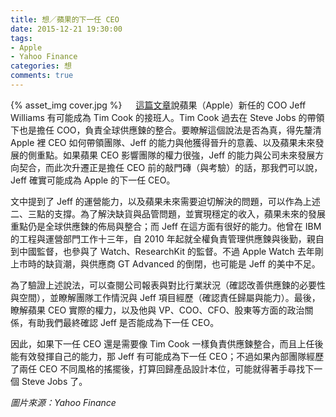 ```yaml
---
title: 想／蘋果的下一任 CEO
date: 2015-12-21 19:30:00
tags: 
- Apple
- Yahoo Finance
categories: 想
comments: true
---
```

{% asset_img cover.jpg %}
　
[這篇文章](http://finance.yahoo.com/news/this-man-could-be-the-next-ceo-of-apple-190151754.html)說蘋果（Apple）新任的 COO Jeff Williams 有可能成為 Tim Cook 的接班人。Tim Cook 過去在 Steve Jobs 的帶領下也是擔任 COO，負責全球供應鍊的整合。要瞭解這個說法是否為真，得先釐清 Apple 裡 CEO 如何帶領團隊、Jeff 的能力與他獲得晉升的意義、以及蘋果未來發展的側重點。如果蘋果 CEO 影響團隊的權力很強，Jeff 的能力與公司未來發展方向契合，而此次升遷正是擔任 CEO 前的敲門磚（與考驗）的話，那我們可以說，Jeff 確實可能成為 Apple 的下一任 CEO。<!-- more -->

文中提到了 Jeff 的運營能力，以及蘋果未來需要迫切解決的問題，可以作為上述二、三點的支撐。為了解決缺貨與品管問題，並實現穩定的收入，蘋果未來的發展重點仍是全球供應鍊的佈局與整合；而 Jeff 在這方面有很好的能力。他曾在 IBM 的工程與運營部門工作十三年，自 2010 年起就全權負責管理供應鍊與後勤，親自到中國監督，也參與了 Watch、ResearchKit 的監督。不過 Apple Watch 去年剛上市時的缺貨潮，與供應商 GT Advanced 的倒閉，也可能是 Jeff 的美中不足。

為了驗證上述說法，可以查閱公司報表與對比行業狀況（確認改善供應鍊的必要性與空間），並瞭解團隊工作情況與 Jeff 項目經歷（確認責任歸屬與能力）。最後，瞭解蘋果 CEO 實際的權力，以及他與 VP、COO、CFO、股東等方面的政治關係，有助我們最終確認 Jeff 是否能成為下一任 CEO。
 
因此，如果下一任 CEO 還是需要像 Tim Cook 一樣負責供應鍊整合，而且上任後能有效發揮自己的能力，那 Jeff 有可能成為下一任 CEO；不過如果內部團隊經歷了兩任 CEO 不同風格的搖擺後，打算回歸產品設計本位，可能就得著手尋找下一個 Steve Jobs 了。

*圖片來源：Yahoo Finance*